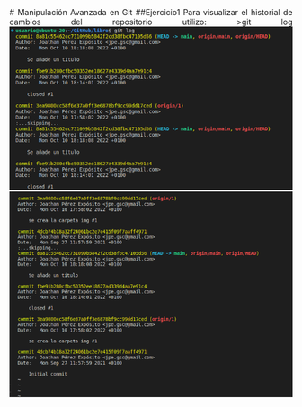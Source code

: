 <div align="justify">
# Manipulación Avanzada en Git
##Ejercicio1
Para visualizar el historial de cambios del repositorio utilizo:
>git log
<img src="img/log1.png">
<img src="img/log2.png">
</div>